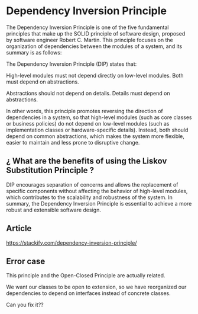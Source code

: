 # Dependency Inversion Principle

The Dependency Inversion Principle is one of the five fundamental principles that make up the SOLID principle of software design, proposed by software engineer Robert C. Martin. This principle focuses on the organization of dependencies between the modules of a system, and its summary is as follows:

The Dependency Inversion Principle (DIP) states that:

High-level modules must not depend directly on low-level modules. Both must depend on abstractions.

Abstractions should not depend on details. Details must depend on abstractions.

In other words, this principle promotes reversing the direction of dependencies in a system, so that high-level modules (such as core classes or business policies) do not depend on low-level modules (such as implementation classes or hardware-specific details). Instead, both should depend on common abstractions, which makes the system more flexible, easier to maintain and less prone to disruptive change.

## ¿ What are the benefits of using the Liskov Substitution Principle ?

DIP encourages separation of concerns and allows the replacement of specific components without affecting the behavior of high-level modules, which contributes to the scalability and robustness of the system. In summary, the Dependency Inversion Principle is essential to achieve a more robust and extensible software design.

## Article

https://stackify.com/dependency-inversion-principle/

## Error case

This principle and the Open-Closed Principle are actually related.

We want our classes to be open to extension, so we have reorganized our dependencies to depend on interfaces instead of concrete classes.

Can you fix it??
